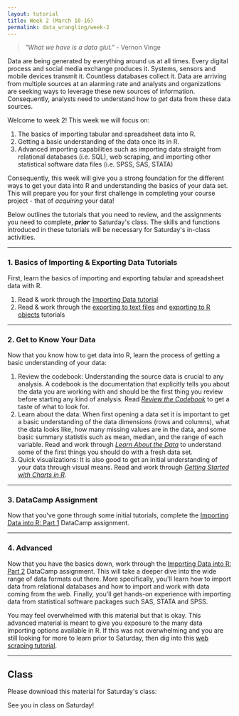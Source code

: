```yaml
---
layout: tutorial
title: Week 2 (March 10-16)
permalink: data_wrangling/week-2
---
```


 > *"What we have is a data glut."* - Vernon Vinge


Data are being generated by everything around us at all times. Every digital process and social media exchange produces it. Systems, sensors and mobile devices transmit it. Countless databases collect it. Data are arriving from multiple sources at an alarming rate and analysts and organizations are seeking ways to leverage these new sources of information. Consequently, analysts need to understand how to *get* data from these data sources.

Welcome to week 2!  This week we will focus on:

1. The basics of importing tabular and spreadsheet data into R.
2. Getting a basic understanding of the data once its in R. 
3. Advanced importing capabilities such as importing data straight from relational databases (i.e. SQL), web scraping, and importing other statistical software data files (i.e. SPSS, SAS, STATA)

Consequently, this week will give you a strong foundation for the different ways to get your data into R and understanding the basics of your data set. This will prepare you for your first challenge in completing your course project - that of *acquiring* your data!

Below outlines the tutorials that you need to review, and the assignments you need to complete, __*prior*__ to Saturday's class. The skills and functions introduced in these tutorials will be necessary for Saturday's in-class activities.

<hr>

### 1. Basics of Importing & Exporting Data Tutorials

First, learn the basics of importing and exporting tabular and spreadsheet data with R.

1. Read & work through the [Importing Data tutorial](http://uc-r.github.io/import)
2. Read & work through the [exporting to text files](http://uc-r.github.io/exporting#export_text_files) and [exporting to R objects](http://uc-r.github.io/exporting#export_r_objects) tutorials
        
<hr>

### 2. Get to Know Your Data

Now that you know how to get data into R, learn the process of getting a basic understanding of your data:

1. Review the codebook: Understanding the source data is crucial to any analysis. A codebook is the documentation that explicitly tells you about the data you are working with and should be the first thing you review before starting any kind of analysis. Read [*Review the Codebook*](codebook) to get a taste of what to look for.
2. Learn about the data: When first opening a data set it is important to get a basic understanding of the data dimensions (rows and columns), what the data looks like, how many missing values are in the data, and some basic summary statistis such as mean, median, and the range of each variable. Read and work through [*Learn About the Data*](about_the_data) to understand some of the first things you should do with a fresh data set.
3. Quick visualizations: It is also good to get an initial understanding of your data through visual means. Read and work through [*Getting Started with Charts in R*](http://uc-r.github.io/quickplots).

<hr>

### 3. DataCamp Assignment 

Now that you've gone through some initial tutorials, complete the [Importing Data into R: Part 1](https://www.datacamp.com/enterprise/data-wrangling-5be74dc1-c06b-492c-a43e-10aa35bc87ec/assignments/45607) DataCamp assignment.

<hr>

### 4. Advanced

Now that you have the basics down, work through the [Importing Data into R: Part 2](https://www.datacamp.com/enterprise/data-wrangling-5be74dc1-c06b-492c-a43e-10aa35bc87ec/assignments/45608) DataCamp assignment. This will take a deeper dive into the wide range of data formats out there. More specifically, you'll learn how to import data from relational databases and how to import and work with data coming from the web. Finally, you'll get hands-on experience with importing data from statistical software packages such SAS, STATA and SPSS. 

You may feel overwhelmed with this material but that is okay.  This advanced material is meant to give you exposure to the many data importing options available in R.  If this was not overwhelming and you are still looking for more to learn prior to Saturday, then dig into this [web scraping tutorial](http://uc-r.github.io/scraping).

<hr>

## Class

Please download this material for Saturday's class: &nbsp; <a href="https://www.dropbox.com/sh/i2cd4irba4ag57i/AAAyA9-R415DIrHJoPN9SLcla?dl=1" style="color:black;"><i class="fa fa-cloud-download" style="font-size:1em"></i></a>

See you in class on Saturday!



